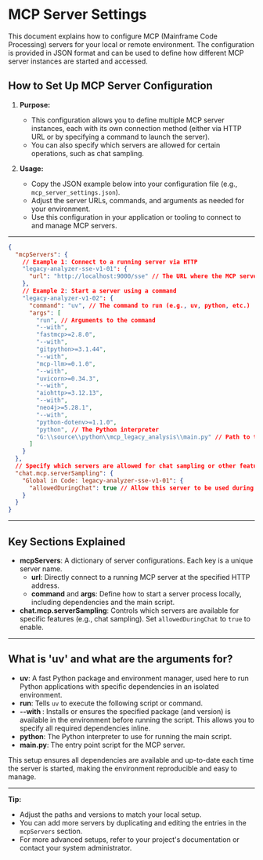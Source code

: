 # MCP Server Settings

This document explains how to configure MCP (Mainframe Code Processing) servers for your local or remote environment. The configuration is provided in JSON format and can be used to define how different MCP server instances are started and accessed.

## How to Set Up MCP Server Configuration

1. **Purpose:**
   - This configuration allows you to define multiple MCP server instances, each with its own connection method (either via HTTP URL or by specifying a command to launch the server).
   - You can also specify which servers are allowed for certain operations, such as chat sampling.

2. **Usage:**
   - Copy the JSON example below into your configuration file (e.g., `mcp_server_settings.json`).
   - Adjust the server URLs, commands, and arguments as needed for your environment.
   - Use this configuration in your application or tooling to connect to and manage MCP servers.

---

```json
{
  "mcpServers": {
    // Example 1: Connect to a running server via HTTP
    "legacy-analyzer-sse-v1-01": {
      "url": "http://localhost:9000/sse" // The URL where the MCP server is accessible
    },
    // Example 2: Start a server using a command
    "legacy-analyzer-v1-02": {
      "command": "uv", // The command to run (e.g., uv, python, etc.)
      "args": [
        "run", // Arguments to the command
        "--with",
        "fastmcp>=2.8.0",
        "--with",
        "gitpython>=3.1.44",
        "--with",
        "mcp-llm>=0.1.0",
        "--with",
        "uvicorn>=0.34.3",
        "--with",
        "aiohttp>=3.12.13",
        "--with",
        "neo4j>=5.28.1",
        "--with",
        "python-dotenv>=1.1.0",
        "python", // The Python interpreter
        "G:\\source\\python\\mcp_legacy_analysis\\main.py" // Path to the main server script
      ]
    }
  },
  // Specify which servers are allowed for chat sampling or other features
  "chat.mcp.serverSampling": {
    "Global in Code: legacy-analyzer-sse-v1-01": {
      "allowedDuringChat": true // Allow this server to be used during chat
    }
  }
}
```

---

## Key Sections Explained

- **mcpServers**: A dictionary of server configurations. Each key is a unique server name.
  - **url**: Directly connect to a running MCP server at the specified HTTP address.
  - **command** and **args**: Define how to start a server process locally, including dependencies and the main script.
- **chat.mcp.serverSampling**: Controls which servers are available for specific features (e.g., chat sampling). Set `allowedDuringChat` to `true` to enable.

---

## What is 'uv' and what are the arguments for?

- **uv**: A fast Python package and environment manager, used here to run Python applications with specific dependencies in an isolated environment.
- **run**: Tells `uv` to execute the following script or command.
- **--with <package>**: Installs or ensures the specified package (and version) is available in the environment before running the script. This allows you to specify all required dependencies inline.
- **python**: The Python interpreter to use for running the main script.
- **main.py**: The entry point script for the MCP server.

This setup ensures all dependencies are available and up-to-date each time the server is started, making the environment reproducible and easy to manage.

---

**Tip:**
- Adjust the paths and versions to match your local setup.
- You can add more servers by duplicating and editing the entries in the `mcpServers` section.
- For more advanced setups, refer to your project's documentation or contact your system administrator.

